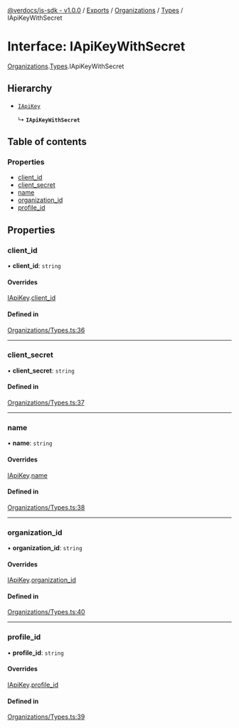[@verdocs/js-sdk - v1.0.0](../README.md) / [Exports](../modules.md) / [Organizations](../modules/Organizations.md) / [Types](../modules/Organizations.Types.md) / IApiKeyWithSecret

# Interface: IApiKeyWithSecret

[Organizations](../modules/Organizations.md).[Types](../modules/Organizations.Types.md).IApiKeyWithSecret

## Hierarchy

- [`IApiKey`](Organizations.Types.IApiKey.md)

  ↳ **`IApiKeyWithSecret`**

## Table of contents

### Properties

- [client_id](Organizations.Types.IApiKeyWithSecret.md#client_id)
- [client_secret](Organizations.Types.IApiKeyWithSecret.md#client_secret)
- [name](Organizations.Types.IApiKeyWithSecret.md#name)
- [organization_id](Organizations.Types.IApiKeyWithSecret.md#organization_id)
- [profile_id](Organizations.Types.IApiKeyWithSecret.md#profile_id)

## Properties

### client\_id

• **client\_id**: `string`

#### Overrides

[IApiKey](Organizations.Types.IApiKey.md).[client_id](Organizations.Types.IApiKey.md#client_id)

#### Defined in

[Organizations/Types.ts:36](https://github.com/Verdocs/js-sdk/blob/main/src/Organizations/Types.ts#L36)

___

### client\_secret

• **client\_secret**: `string`

#### Defined in

[Organizations/Types.ts:37](https://github.com/Verdocs/js-sdk/blob/main/src/Organizations/Types.ts#L37)

___

### name

• **name**: `string`

#### Overrides

[IApiKey](Organizations.Types.IApiKey.md).[name](Organizations.Types.IApiKey.md#name)

#### Defined in

[Organizations/Types.ts:38](https://github.com/Verdocs/js-sdk/blob/main/src/Organizations/Types.ts#L38)

___

### organization\_id

• **organization\_id**: `string`

#### Overrides

[IApiKey](Organizations.Types.IApiKey.md).[organization_id](Organizations.Types.IApiKey.md#organization_id)

#### Defined in

[Organizations/Types.ts:40](https://github.com/Verdocs/js-sdk/blob/main/src/Organizations/Types.ts#L40)

___

### profile\_id

• **profile\_id**: `string`

#### Overrides

[IApiKey](Organizations.Types.IApiKey.md).[profile_id](Organizations.Types.IApiKey.md#profile_id)

#### Defined in

[Organizations/Types.ts:39](https://github.com/Verdocs/js-sdk/blob/main/src/Organizations/Types.ts#L39)
